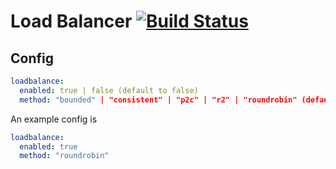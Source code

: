 # Load Balancer [![Build Status](https://travis-ci.org/rai-project/loadbalance.svg?branch=master)](https://travis-ci.org/rai-project/loadbalance)

## Config

```yaml
loadbalance:
  enabled: true | false (default to false)
  method: "bounded" | "consistent" | "p2c" | "r2" | "roundrobin" (default to "roundrobin")
```

An example config is

```yaml
loadbalance:
  enabled: true
  method: "roundrobin"
```
